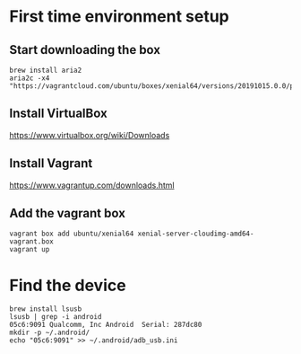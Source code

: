 # First time environment setup

## Start downloading the box

    brew install aria2
    aria2c -x4 "https://vagrantcloud.com/ubuntu/boxes/xenial64/versions/20191015.0.0/providers/virtualbox.box"

## Install VirtualBox

https://www.virtualbox.org/wiki/Downloads

## Install Vagrant

https://www.vagrantup.com/downloads.html

## Add the vagrant box

    vagrant box add ubuntu/xenial64 xenial-server-cloudimg-amd64-vagrant.box
    vagrant up


# Find the device

    brew install lsusb
    lsusb | grep -i android
    05c6:9091 Qualcomm, Inc Android  Serial: 287dc80
    mkdir -p ~/.android/
    echo "05c6:9091" >> ~/.android/adb_usb.ini